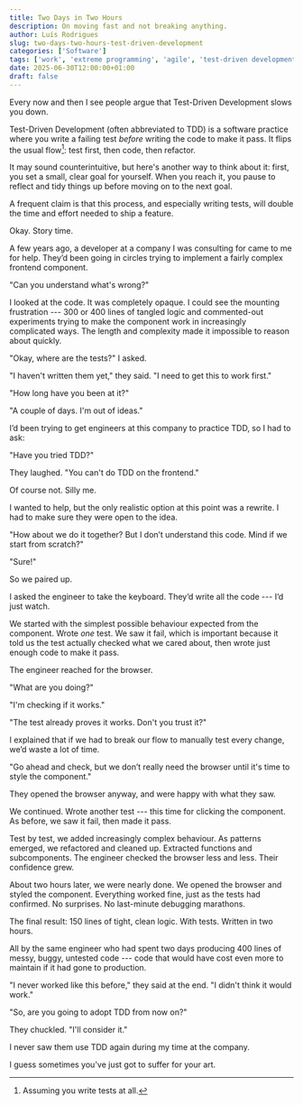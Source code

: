 ```yaml
---
title: Two Days in Two Hours
description: On moving fast and not breaking anything.
author: Luís Rodrigues
slug: two-days-two-hours-test-driven-development
categories: ['Software']
tags: ['work', 'extreme programming', 'agile', 'test-driven development']
date: 2025-06-30T12:00:00+01:00
draft: false
---
```


Every now and then I see people argue that Test-Driven Development slows you down.

Test-Driven Development (often abbreviated to TDD) is a software practice where you write a failing test _before_ writing the code to make it pass. It flips the usual flow[^1]: test first, then code, then refactor.

It may sound counterintuitive, but here's another way to think about it: first, you set a small, clear goal for yourself. When you reach it, you pause to reflect and tidy things up before moving on to the next goal.

A frequent claim is that this process, and especially writing tests, will double the time and effort needed to ship a feature.

Okay. Story time.

A few years ago, a developer at a company I was consulting for came to me for help. They’d been going in circles trying to implement a fairly complex frontend component.

"Can you understand what's wrong?"

I looked at the code. It was completely opaque. I could see the mounting frustration --- 300 or 400 lines of tangled logic and commented-out experiments trying to make the component work in increasingly complicated ways. The length and complexity made it impossible to reason about quickly.

"Okay, where are the tests?" I asked.

"I haven't written them yet," they said. "I need to get this to work first."

"How long have you been at it?"

"A couple of days. I'm out of ideas."

I’d been trying to get engineers at this company to practice TDD, so I had to ask:

"Have you tried TDD?"

They laughed. "You can't do TDD on the frontend."

Of course not. Silly me.

I wanted to help, but the only realistic option at this point was a rewrite. I had to make sure they were open to the idea.

"How about we do it together? But I don’t understand this code. Mind if we start from scratch?"

"Sure!"

So we paired up.

I asked the engineer to take the keyboard. They’d write all the code --- I’d just watch.

We started with the simplest possible behaviour expected from the component. Wrote _one_ test. We saw it fail, which is important because it told us the test actually checked what we cared about, then wrote just enough code to make it pass.

The engineer reached for the browser.

"What are you doing?"

"I'm checking if it works."

"The test already proves it works. Don't you trust it?"

I explained that if we had to break our flow to manually test every change, we’d waste a lot of time.

"Go ahead and check, but we don’t really need the browser until it's time to style the component."

They opened the browser anyway, and were happy with what they saw.

We continued. Wrote another test --- this time for clicking the component. As before, we saw it fail, then made it pass.

Test by test, we added increasingly complex behaviour. As patterns emerged, we refactored and cleaned up. Extracted functions and subcomponents. The engineer checked the browser less and less. Their confidence grew.

About two hours later, we were nearly done. We opened the browser and styled the component. Everything worked fine, just as the tests had confirmed. No surprises. No last-minute debugging marathons.

The final result: 150 lines of tight, clean logic. With tests. Written in two hours.

All by the same engineer who had spent two days producing 400 lines of messy, buggy, untested code --- code that would have cost even more to maintain if it had gone to production.

"I never worked like this before," they said at the end. "I didn't think it would work."

"So, are you going to adopt TDD from now on?"

They chuckled. "I'll consider it."

I never saw them use TDD again during my time at the company.

I guess sometimes you've just got to suffer for your art.

[^1]: Assuming you write tests at all.
